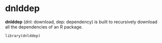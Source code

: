 # dnlddep

**dnlddep** (dnl: download, dep: dependency) is built to recursively download all the dependencies of an R package.


```
library(dnlddep)

```
